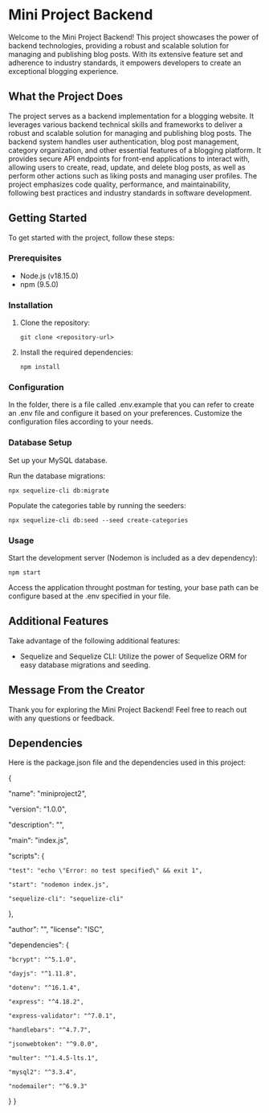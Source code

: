 # Mini Project Backend

Welcome to the Mini Project Backend! This project showcases the power of backend technologies, providing a robust and scalable solution for managing and publishing blog posts. With its extensive feature set and adherence to industry standards, it empowers developers to create an exceptional blogging experience.

## What the Project Does

The project serves as a backend implementation for a blogging website. It leverages various backend technical skills and frameworks to deliver a robust and scalable solution for managing and publishing blog posts. The backend system handles user authentication, blog post management, category organization, and other essential features of a blogging platform. It provides secure API endpoints for front-end applications to interact with, allowing users to create, read, update, and delete blog posts, as well as perform other actions such as liking posts and managing user profiles. The project emphasizes code quality, performance, and maintainability, following best practices and industry standards in software development.

## Getting Started

To get started with the project, follow these steps:

### Prerequisites

- Node.js (v18.15.0)
- npm (9.5.0)

### Installation

1. Clone the repository:

    `git clone <repository-url>`

2. Install the required dependencies:

    `npm install`
   
### Configuration

In the folder, there is a file called .env.example that you can refer to create an .env file and configure it based on your preferences. Customize the configuration files according to your needs.

### Database Setup

Set up your MySQL database.

Run the database migrations:

    npx sequelize-cli db:migrate

Populate the categories table by running the seeders:

    npx sequelize-cli db:seed --seed create-categories

### Usage

Start the development server (Nodemon is included as a dev dependency):

    npm start

Access the application throught postman for testing, your base path can be configure based at the .env specified in your file.

## Additional Features

Take advantage of the following additional features:

- Sequelize and Sequelize CLI: Utilize the power of Sequelize ORM for easy database migrations and seeding.

## Message From the Creator

Thank you for exploring the Mini Project Backend! Feel free to reach out with any questions or feedback.

## Dependencies

Here is the package.json file and the dependencies used in this project:

{

  "name": "miniproject2",
  
  "version": "1.0.0",
  
  "description": "",
  
  "main": "index.js",
  
  "scripts": {
  
    "test": "echo \"Error: no test specified\" && exit 1",
    
    "start": "nodemon index.js",
    
    "sequelize-cli": "sequelize-cli"
    
  },
  
  "author": "",
  "license": "ISC",
  
  "dependencies": {
  
    "bcrypt": "^5.1.0",
    
    "dayjs": "^1.11.8",
    
    "dotenv": "^16.1.4",

    "express": "^4.18.2",
    
    "express-validator": "^7.0.1",
    
    "handlebars": "^4.7.7",
    
    "jsonwebtoken": "^9.0.0",
    
    "multer": "^1.4.5-lts.1",

    "mysql2": "^3.3.4",
    
    "nodemailer": "^6.9.3"
  }
}
